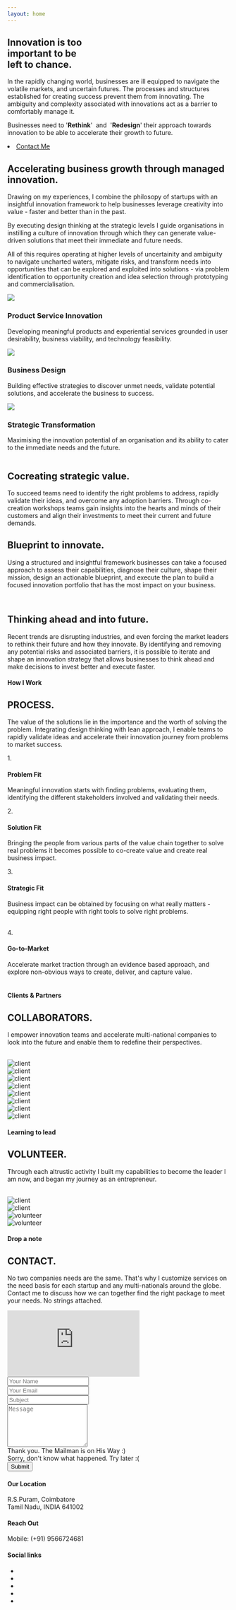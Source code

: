 ```yaml
---
layout: home
---
```

<!--
=================
Hero Area
================= 
-->
<!-- id="particles-js" -->
<section class="hero-area">
<div class="container" >
<!--  <div class="row col-md-12 logo">
<nav class="navbar navbar-expand-md">
<a class="navbar-brand" href="<?php echo get_site_url().'/index.php">
<img src="/images/muku_logo_white.png" alt="logo" width="100" class="text-left">
</a>
</nav> 
</div>  -->
<div class="row">
<div class="col-md-6">
<div class="block">
<h1>Innovation is too <br> important to be <br>left to chance.</h1>
</div>
<!--<div class="video-player">
<img class="img-fluid rounded" src="images/slider/video-player-thumb.jpg" alt="">
<a class="play-icon" href="javascript:void(0)"> <i class="tf-ion-play" data-video="https://www.youtube.com/embed/g3-VxLQO7do?autoplay=1"></i> </a>
</div> -->
</div> 
<div class="col-md-6">
<div class="block">
<p>In the rapidly changing world, businesses are ill equipped to navigate the volatile markets, and uncertain futures. The processes and structures established for creating success prevent them from innovating. The ambiguity and complexity associated with innovations act as a barrier to comfortably manage it.  </p>
<p>Businesses need to '<b class="boldpink">Rethink</b>'&nbsp; and&nbsp; '<b class="boldpink">Redesign</b>' their approach towards innovation to be able to accelerate their growth to future.</p>
</div>
</div>
<div class="col-md-6">
<li>
<a href="#contact" target="" class="btn-main btn">Contact Me</a> 
</li>
<!--<div class="video-player">
<img class="img-fluid rounded" src="images/slider/video-player-thumb.jpg" alt="">
<a class="play-icon" href="javascript:void(0)"> <i class="tf-ion-play" data-video="https://www.youtube.com/embed/g3-VxLQO7do?autoplay=1"></i> </a>
</div> -->
</div>
</div>
<div class="row"> 
<div class="text-center col-12 pt-5 ">
<!--<div class="video-player">
<img class="img-fluid rounded" src="images/slider/video-player-thumb.jpg" alt="">
<a class="play-icon" href="javascript:void(0)"> <i class="tf-ion-play" data-video="https://www.youtube.com/embed/g3-VxLQO7do?autoplay=1"></i> </a>
</div> -->
<div class="col-1 mr-auto ml-auto text-center mt-5 pt-5 pb-2">
<a href="#about">
<i class="text-danger pr-2 text-center pl-2 fa fa-chevron-down"></i>
</a>
</div>
<div  class="anchorlink" id="about"></div>
</div>
</div>
</div>
</section> 
<!-- End of section -->

<!--
=================
About Section
================= 
-->

<section class="about-2 section" >
<div class="container">
<div class="row">
<div class="col-12 col-md-6">

<h2>Accelerating business growth through managed innovation.</h2>
</div>
<div class="col-12 col-md-6">
<p>Drawing on my experiences, I combine the philosopy of startups with an insightful innovation framework to help businesses leverage creativity into value - faster and better than in the past.</p>
<p>By executing design thinking at the strategic levels I guide organisations in instilling a culture of innovation through which they can generate value-driven solutions that meet their immediate and future needs.</p>
<p>All of this requires operating at higher levels of uncertainity and ambiguity to navigate uncharted waters, mitigate risks, and transform needs into opportunities that can be explored and exploited into solutions - via problem identification to opportunity creation and idea selection through prototyping and commercialisation. </p>

</div>
</div> 
<!-- End row -->
</div> 
<!-- End container -->
</section> 
<!-- End section -->
<section class="services section-xs" id="services">
<div class="container">
<div class="row">
<!-- Single Service Item -->
<div class="col-md-4 col-sm-6 col-xs-12">
<div class="service-block color-bg text-center">
<div class="service-icon text-center">
<img src="/images/icons/2x/lightbulb@2x.png">
</div>
<h3>Product Service Innovation</h3>
<p>Developing meaningful products and experiential services grounded in user desirability, business viability, and technology feasibility.</p>
</div>
</div>
<!-- End Single Service Item -->
<!-- Single Service Item -->
<div class="col-md-4 col-sm-6 col-xs-12">
<div class="service-block text-center">
<div class="service-icon text-center">
<img src="/images/icons/2x/strategy@2x.png"> 
</div>
<h3>Business Design</h3>
<p>Building effective strategies to discover unmet needs, validate potential solutions, and accelerate the business to success.</p>
</div>
</div>
<!-- End Single Service Item -->
<!-- Single Service Item -->
<div class="col-md-4 col-sm-6 col-xs-12 mx-auto">
<div class="service-block color-bg text-center">
<div class="service-icon text-center">
<img src="/images/icons/2x/telescope@2x.png">
</div>
<h3>Strategic Transformation</h3>
<p>Maximising the innovation potential of an organisation and its ability to cater to the immediate needs and the future.</p>
</div>
</div>
</div> 
<!-- End row -->
</div> 
<!-- End container -->
</section> 
<!-- End section -->
<section class="about section-sm" id="about">
<div class="container">
<div class="row mb-50 justify-content-center">
    <div class="col-md-5 col-sm-12 text-center pt-2" id="about-img1">
<!--         <div class="imgoverlay"></div>
 -->        <img src="/images/home/strategy-1.png" class="img-fluid rounded shadow" alt="">
    </div>
<div class="col-md-5 col-sm-12">
<div class="content">
<h2>Cocreating strategic value.</h2>
<p>To succeed teams need to identify the right problems to address, rapidly validate their ideas, and overcome any adoption barriers. Through co-creation workshops teams gain insights into the hearts and minds of their customers and align their investments to meet their current and future demands.</p>
</div>
<p></p>
</div>
</div>
<div class="row mb-50 justify-content-center">
<div class="col-md-5 col-sm-12 text-center">
<div class="content text-right">
<h2>Blueprint to innovate.</h2>
<p>Using a structured and insightful framework businesses can take a focused approach to assess their capabilities, diagnose their culture, shape their mission, design an actionable blueprint, and execute the plan to build a focused innovation portfolio that has the most impact on your business.&nbsp;</p>
</div>
</div>
<div class="col-md-5 col-sm-12">
<img src="/images/home/strategy-2.jpg" class="img-fluid rounded shadow" alt="">
<p></p>
</div>
</div>
<div class="row mb-50 justify-content-center">
<div class="col-md-5 col-sm-12 text-center pt-5">
<img src="/images/home/strategy-3_1.jpg" class="img-fluid rounded shadow" alt="">
</div>
<div class="col-md-5 col-sm-12">
<div class="content">
<h2></h2>
<h2 spellcheck="true" data-medium-editor-element="true" role="textbox" aria-multiline="true" data-medium-editor-editor-index="32" medium-editor-index="58d8fdab-fa3e-ea7c-c930-4fdbd06b08bc" data-placeholder="Type your text" data-medium-focused="true">Thinking ahead and into future.</h2>
<p>Recent trends are disrupting industries, and even forcing the market leaders to rethink their future and how they innovate. By identifying and removing any potential risks and associated barriers, it is possible to iterate and shape an innovation strategy that allows businesses to think ahead and make decisions to invest better and execute faster.&nbsp; &nbsp; &nbsp;</p>
</div>

<!-- End row -->
<div class="col-12 col-md-5 col-sm-12 text-center">
</div>
<div  class="anchorlink" id="process"></div>
</div>
</div> 
<!-- End row -->
</div> 
<!-- End container -->
</section> 
<!-- End section -->


<!--
=================
Process Section
================= 
-->

<section class="service-2 section bg-gray">
<div class="container">
<div class="row">
<div class="col">
<div class="title text-center">
<h4>How I Work</h4>
<h2>PROCESS.</h2>
<span class="border"></span>
<p>The value of the solutions lie in the importance and the worth of solving the problem. Integrating design thinking with lean approach, I enable teams to rapidly validate ideas and accelerate their innovation journey from problems to market success.</p>
</div>
</div>
</div>
<div class="row justify-content-center">
<div class="col-md-4 col-sm-6 p-0">
<div class="service-item text-center">
<span class="count">1.</span>
<i class="fa fa-puzzle-piece"></i>
<h4>Problem Fit</h4>
<p> Meaningful innovation starts with finding problems, evaluating them, identifying the different stakeholders involved and validating their needs.<!-- By taking a 360 degree perspective across the whole value chain teams can gain a thorough understanding of their user's journey to further design new opportunities and experiences. --><br> </p>
</div>
</div>
<div class="col-md-4 col-sm-6 p-0">
<div class="service-item text-center">
<span class="count">2.</span>
<i class="fa-paper-plane fa"></i>
<h4>Solution Fit</h4>
<p>Bringing the people from various parts of the value chain together  to solve real problems it becomes possible to co-create value and create real business impact. <!-- . This dramatically speeds up the time-to-market and develop disruptive business. --><br> </p>
</div>
</div>
<div class="w-100"></div>
<div class="col-md-4 col-sm-6 p-0">
<div class="service-item text-center">
<span class="count">3.</span>
<i class="fa-crosshairs fa"></i>
<h4>Strategic Fit</h4>
<p>Business impact can be obtained by focusing on what really matters - equipping right people with right tools to solve right problems. <br><br>  </p>
</div>
</div>
<div class="col-md-4 col-sm-6 p-0">
<div class="service-item text-center">
<span class="count">4.</span>
<i class="fa fa-rocket"></i>
<h4>Go-to-Market</h4>
<p>Accelerate market traction through an evidence based approach, and explore non-obvious ways to create, deliver, and capture value. <br><br>  </p>
</div>
</div>
</div>
<div  class="anchorlink" id="work"></div>
<!-- End row -->
</div>
<!-- End container -->
</section>
<!-- End section -->

<!--
=================
Client section
================= 
-->
<section class="clients-table section " id="clients">
<div class="container">
<div class="row">
<div class="col">
<div class="title text-center">
<h4>Clients & Partners</h4>
<h2>COLLABORATORS.</h2>
<span class="border"></span>
<p>I empower innovation teams and accelerate multi-national companies to look into the future and enable them to redefine their perspectives.</p>
</div>
</div><br>
<div class="row">
<!-- single pricing table -->
<div class="col-md-3 col-sm-6 col-12 pb-4">
<div class="client-member text-center">
<div class="client-photo">
<!-- member photo -->
<img src="/images/client-logo/1-forge.png" alt="client" class="img-fluid">
<!-- /member photo -->
</div>
<!-- member name & designation -->
<!-- /member name & designation -->
</div>
</div>
<div class="col-md-3 col-sm-6 col-12">
<div class="client-member text-center">
<div class="client-photo">
<!-- member photo -->
<img src="/images/client-logo/2-rohrbeckheger.png" alt="client" class="img-fluid align-middle">
<!-- /member photo -->
</div>
<!-- member name & designation -->
<!-- /member name & designation -->
</div>
</div>
<div class="col-md-3 col-sm-6 col-12">
<div class="client-member text-center">
<div class="client-photo">
<!-- member photo -->
<img src="/images/client-logo/3-nokia.png" alt="client" class="img-fluid">
<!-- /member photo -->
</div>
<!-- member name & designation -->
<!-- /member name & designation -->
</div>
</div>

<div class="col-md-3 col-sm-6 col-12">
<div class="client-member text-center">
<div class="client-photo">
<!-- member photo -->
<img src="/images/client-logo/5-stepcharge.png" alt="client" class="img-fluid">
<!-- /member photo -->
</div>
<!-- member name & designation -->
<!-- /member name & designation -->
</div>
</div>
<div class="row">
<!-- single pricing table -->
<div class="col-md-3 col-sm-6 col-12">
<div class="client-member text-center">
<div class="client-photo">
<!-- member photo -->
<img src="/images/client-logo/4-robit.png" alt="client" class="img-fluid">
<!-- /member photo -->
</div>
<!-- member name & designation -->
<!-- /member name & designation -->
</div>
</div>

<div class="col-md-3 col-sm-6 col-12">
<div class="client-member text-center">
<div class="client-photo ">
<!-- member photo -->
<img src="/images/client-logo/6-finnair.png" alt="client" class="img-fluid">
<!-- /member photo -->
</div>
<!-- member name & designation -->
<!-- /member name & designation -->
</div>
</div>
<div class="col-md-3 col-sm-6 col-12">
<div class="client-member text-center">
<div class="client-photo">
<!-- member photo -->
<img src="/images/client-logo/7-wartsila.png" alt="client" class="img-fluid">
<!-- /member photo -->
</div>
<!-- member name & designation -->
<!-- /member name & designation -->
</div>
</div>

<div class="col-md-3 col-sm-6 col-12">
<div class="client-member text-center">
<div class="client-photo">
<!-- member photo -->
<img src="/images/client-logo/8-PTR.png" alt="client" class="img-fluid">
<!-- /member photo -->
</div>
<!-- member name & designation -->
<!-- /member name & designation -->
</div>
</div>

</div>
</div>
</div>
</div>
<!-- End container -->
</section>
<!-- End section -->

<section class="volunteer-table section " id="volunteer">
<div class="container">
<div class="row">
<div class="col col-12">
<div class="title text-center">
<h4>Learning to lead</h4>
<h2>VOLUNTEER.</h2>
<span class="border"></span>
<p>Through each altrustic activity I built my capabilities to become the leader I am now, and began my journey as an entrepreneur.</p>
</div>
</div><br>
<div class="row">
<!-- single pricing table -->
<div class="col-md-3 col-sm-6 col-12 pb-4">
<div class="client-member text-center">
<div class="client-photo">
<!-- member photo -->
<img src="/images/client-logo/1-slush.png" alt="client" class="img-fluid">
<!-- /member photo -->
</div>
<!-- member name & designation -->
<!-- /member name & designation -->
</div>
</div>
<div class="col-md-3 col-sm-6 col-12">
<div class="client-member text-center">
<div class="client-photo">
<!-- member photo -->
<img src="/images/client-logo/2-junction.png" alt="client" class="img-fluid align-middle">
<!-- /member photo -->
</div>
<!-- member name & designation -->
<!-- /member name & designation -->
</div>
</div>
<div class="col-md-3 col-sm-6 col-12">
<div class="client-member text-center">
<div class="client-photo">
<!-- member photo -->
<img src="/images/client-logo/3-EIA.png" alt="volunteer" class="img-fluid">
<!-- /member photo -->
</div>
<!-- member name & designation -->
<!-- /member name & designation -->
</div>
</div>

<div class="col-md-3 col-sm-6 col-12">
<div class="client-member text-center">
<div class="client-photo">
<!-- member photo -->
<img src="/images/client-logo/4-AIESEC.png" alt="volunteer" class="img-fluid">
<!-- /member photo -->
</div>
<!-- member name & designation -->
<!-- /member name & designation -->
</div>


</div>
</div>
</div>
</div><div class="anchorlink" id="contact"></div>
<!-- End container -->
</section>



<!--
=================
Contact Section
================= 
-->	

<section class="contact-us section bg-gray" >
<div class="container">
<div class="row">
<div class="col">
<div class="title text-center">
<h4>Drop a note</h4>
<h2>CONTACT.</h2>
<span class="border"></span>
<p>
No two companies needs are the same. That's why I customize services on the need basis for each startup and any multi-nationals around the globe. Contact me to discuss how we can together find the right package to meet your needs. 
No strings attached. <br><!-- 

Do you have a problem you need to define?<br>
Do you have an idea to take forward? <br>
Do you need help to rethink your strategy?<br>
Do you have a problem in taking your product to market?<br> -->
</p>
</div>
</div>
</div>
<div class="row">
<!-- Contact Details -->
<div class="col-12 col-md-6 col-md-3">
<div>
<div id="map">
<div class="mapouter"><div class="gmap_canvas">
<iframe id="gmap_canvas" src="https://maps.google.com/maps?q=78%20kavya%20fort%2C%20east%20lokamanya%20street%20rspuram%20coimbatore&t=&z=13&ie=UTF8&iwloc=&output=embed" frameborder="0" scrolling="no" marginheight="0" marginwidth="0"></iframe>
</div>
</div>
</div>
</div>

</div>
<!-- / End Contact Details -->

<!-- Contact Form -->
<div class="contact-form col-12 col-md-6 " >
<form id="contact-form" method="post" action="sendmail.php" role="form">
<div class="form-group">
<input type="text" placeholder="Your Name" class="form-control" name="name" id="name">
</div>

<div class="form-group">
<input type="email" placeholder="Your Email" class="form-control" name="email" id="email">
</div>

<div class="form-group">
<input type="text" placeholder="Subject" class="form-control" name="subject" id="subject">
</div>

<div class="form-group">
<textarea rows="6" placeholder="Message" class="form-control" name="message" id="message"></textarea>	
</div>

<div id="success" class="success">
Thank you. The Mailman is on His Way :)
</div>

<div id="error" class="error">
Sorry, don't know what happened. Try later :(
</div>

<div id="cf-submit">
<input type="submit" id="contact-submit" class="btn btn-transparent" value="Submit">
</div>						

</form>
</div>
<!-- ./End Contact Form -->
</div> <!-- end row -->
<div class="row">
<div class="col-12 col-md-4">
<div class="address-block contact-meta-block">
<i class="fa fa-map-marker"></i>
<h4>Our Location</h4>
<p> R.S.Puram, Coimbatore
<br>
Tamil Nadu, INDIA 641002 <br>

</p>

</div>
</div>
<div class="col-12 col-md-4">
<div class="phone-block contact-meta-block">
<i class="fa fa-phone"></i>
<h4>Reach Out</h4>
<p>
Mobile: (+91) 9566724681 <br>
</p>
</div>
</div>
<div class="col-12 col-md-4">
<div class="social-icons-block contact-meta-block">
<i class="fa fa-user"></i>
<h4>Social links</h4>
<ul class="list-inline social-icon">
<li class="list-inline-item"><a href="https://www.linkedin.com/in/mukundkulur/" target="_blank"><i class="fa fa-linkedin"></i></a></li>
<li class="list-inline-item"><a href="https://www.instagram.com/mukundkulur/" target="_blank"><i class="fa fa-instagram"></i></a></li>
<li class="list-inline-item"><a href="" target="_blank"><i class="fa fa-quora"></i></a></li>
<li class="list-inline-item"><a href="" target="_blank"><i class="fa fa-behance"></i></a></li>
<li class="list-inline-item"><a href="" target="_blank"><i class="fa fa-medium"></i></a></li>
</ul>
</div>
</div>
</div>		
</div> <!-- end container -->
</section> <!-- end section -->

<script src="/js/particle/particles.js"></script>
<script type="text/javascript">
particlesJS("particles-js",
{
 "particles": {
 "number": {
 "value": 80,
 "density": {
 "enable": true,
 "value_area": 800
 }
 },
 "color": {
 "value": "#ffffff"
 },
 "shape": {
 "type": "circle",
 "stroke": {
 "width": 0,
 "color": "#000000"
 },
 "polygon": {
 "nb_sides": 5
 },
 "image": {
 "src": "img/github.svg",
 "width": 100,
 "height": 100
 }
 },
 "opacity": {
 "value": 0.5,
 "random": false,
 "anim": {
 "enable": false,
 "speed": 1,
 "opacity_min": 0.1,
 "sync": false
 }
 },
 "size": {
 "value": 3,
 "random": true,
 "anim": {
 "enable": false,
 "speed": 40,
 "size_min": 0.1,
 "sync": false
 }
 },
 "line_linked": {
 "enable": true,
 "distance": 150,
 "color": "#ffffff",
 "opacity": 0.4,
 "width": 1
 },
 "move": {
 "enable": true,
 "speed": 6,
 "direction": "none",
 "random": false,
 "straight": false,
 "out_mode": "out",
 "bounce": false,
 "attract": {
 "enable": false,
 "rotateX": 600,
 "rotateY": 1200
 }
 }
 },
 "interactivity": {
 "detect_on": "canvas",
 "events": {
 "onhover": {
 "enable": true,
 "mode": "repulse"
 },
 "onclick": {
 "enable": true,
 "mode": "push"
 },
 "resize": true
 },
 "modes": {
 "grab": {
 "distance": 400,
 "line_linked": {
 "opacity": 1
 }
 },
 "bubble": {
 "distance": 400,
 "size": 40,
 "duration": 2,
 "opacity": 8,
 "speed": 3
 },
 "repulse": {
 "distance": 200,
 "duration": 0.4
 },
 "push": {
 "particles_nb": 4
 },
 "remove": {
 "particles_nb": 2
 }
 }
 },
 "retina_detect": true
});
</script>
